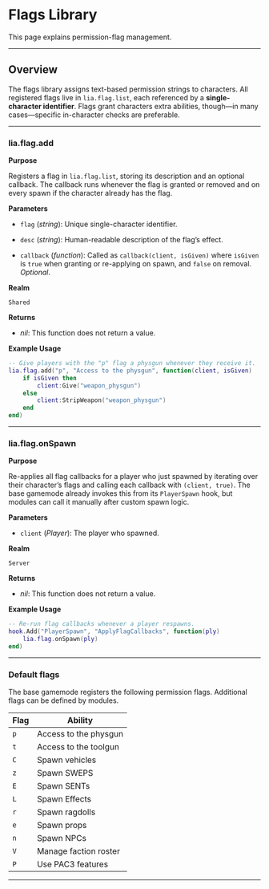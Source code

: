 # Flags Library

This page explains permission-flag management.

---

## Overview

The flags library assigns text-based permission strings to characters. All registered flags live in `lia.flag.list`, each referenced by a **single-character identifier**. Flags grant characters extra abilities, though—in many cases—specific in-character checks are preferable.

---

### lia.flag.add

**Purpose**

Registers a flag in `lia.flag.list`, storing its description and an optional callback. The callback runs whenever the flag is granted or removed and on every spawn if the character already has the flag.

**Parameters**

* `flag` (*string*): Unique single-character identifier.

* `desc` (*string*): Human-readable description of the flag’s effect.

* `callback` (*function*): Called as `callback(client, isGiven)` where `isGiven` is `true` when granting or re-applying on spawn, and `false` on removal. *Optional*.

**Realm**

`Shared`

**Returns**

* *nil*: This function does not return a value.

**Example Usage**

```lua
-- Give players with the "p" flag a physgun whenever they receive it.
lia.flag.add("p", "Access to the physgun", function(client, isGiven)
    if isGiven then
        client:Give("weapon_physgun")
    else
        client:StripWeapon("weapon_physgun")
    end
end)
```

---

### lia.flag.onSpawn

**Purpose**

Re-applies all flag callbacks for a player who just spawned by iterating over their character’s flags and calling each callback with `(client, true)`. The base gamemode already invokes this from its `PlayerSpawn` hook, but modules can call it manually after custom spawn logic.

**Parameters**

* `client` (*Player*): The player who spawned.

**Realm**

`Server`

**Returns**

* *nil*: This function does not return a value.

**Example Usage**

```lua
-- Re-run flag callbacks whenever a player respawns.
hook.Add("PlayerSpawn", "ApplyFlagCallbacks", function(ply)
    lia.flag.onSpawn(ply)
end)
```

---

### Default flags

The base gamemode registers the following permission flags. Additional flags can be defined by modules.

| Flag | Ability                        |
| ---- | ------------------------------ |
| `p`  | Access to the physgun          |
| `t`  | Access to the toolgun          |
| `C`  | Spawn vehicles                 |
| `z`  | Spawn SWEPS                    |
| `E`  | Spawn SENTs                    |
| `L`  | Spawn Effects                  |
| `r`  | Spawn ragdolls                 |
| `e`  | Spawn props                    |
| `n`  | Spawn NPCs                     |
| `V`  | Manage faction roster          |
| `P`  | Use PAC3 features              |

---

